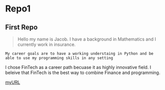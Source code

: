 # Repo1
 ## First Repo

> Hello my name is Jacob. I have a background in Mathematics and I currently work in insurance.

`My career goals are to have a working understaing in Python and be able to use my programming skills in any setting`

I chose FinTech as a career path becuase it as highly innovative field. I beleive that FinTech is the best way to combine Finance and programming. 

[myURL](facebook.com)
